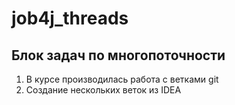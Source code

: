 # job4j_threads 

## Блок задач по многопоточности

1. В курсе производилась работа с ветками git
2. Создание нескольких веток из IDEA